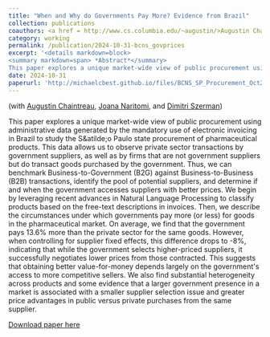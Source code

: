 ```yaml
---
title: "When and Why do Governments Pay More? Evidence from Brazil"
collection: publications
coauthors: <a href = http://www.cs.columbia.edu/~augustin/>Augustin Chaintreau</a>, <a href = https://joananaritomi.com/>Joana Naritomi</a>, and <a href = https://sites.google.com/site/dimitriszerman/home>Dimitri Szerman</a>
category: working
permalink: /publication/2024-10-31-bcns_govprices
excerpt: '<details markdown=block>
<summary markdown=span> *Abstract*</summary> 
This paper explores a unique market-wide view of public procurement using administrative data generated by the mandatory use of electronic invoicing in Brazil to study the S&amp;atilde;o Paulo state procurement of pharmaceutical products. This data allows us to observe private sector transactions by government suppliers, as well as by firms that are not government suppliers but do transact goods purchased by the government. Thus, we can benchmark Business-to-Government (B2G) against Business-to-Business (B2B) transactions, identify the pool of potential suppliers, and determine if and when the government accesses suppliers with better prices. We begin by leveraging recent advances in Natural Language Processing to classify products based on the free-text descriptions in invoices. Then, we describe the circumstances under which governments pay more (or less) for goods in the pharmaceutical market. On average, we find that the government pays 13.6% more than the private sector for the same goods. However, when controlling for supplier fixed effects, this difference drops to -8%, indicating that while the government selects higher-priced suppliers, it successfully negotiates lower prices from those contracted. This suggests that obtaining better value-for-money depends largely on the government&apos;s access to more competitive sellers. We also find substantial heterogeneity across products and some evidence that a larger government presence in a market is associated with a smaller supplier selection issue and greater price advantages in public versus private purchases from the same supplier.'
date: 2024-10-31
paperurl: 'http://michaelcbest.github.io/files/BCNS_SP_Procurement_Oct24.pdf'
---
```

(with [Augustin Chaintreau](http://www.cs.columbia.edu/~augustin/), [Joana Naritomi](https://joananaritomi.com/), and [Dimitri Szerman](https://sites.google.com/site/dimitriszerman/home))

 
This paper explores a unique market-wide view of public procurement using administrative data generated by the mandatory use of electronic invoicing in Brazil to study the S&amp;atilde;o Paulo state procurement of pharmaceutical products. This data allows us to observe private sector transactions by government suppliers, as well as by firms that are not government suppliers but do transact goods purchased by the government. Thus, we can benchmark Business-to-Government (B2G) against Business-to-Business (B2B) transactions, identify the pool of potential suppliers, and determine if and when the government accesses suppliers with better prices. We begin by leveraging recent advances in Natural Language Processing to classify products based on the free-text descriptions in invoices. Then, we describe the circumstances under which governments pay more (or less) for goods in the pharmaceutical market. On average, we find that the government pays 13.6% more than the private sector for the same goods. However, when controlling for supplier fixed effects, this difference drops to -8%, indicating that while the government selects higher-priced suppliers, it successfully negotiates lower prices from those contracted. This suggests that obtaining better value-for-money depends largely on the government&apos;s access to more competitive sellers. We also find substantial heterogeneity across products and some evidence that a larger government presence in a market is associated with a smaller supplier selection issue and greater price advantages in public versus private purchases from the same supplier.

[Download paper here](http://michaelcbest.github.io/files/BCNS_SP_Procurement_Oct24.pdf)
